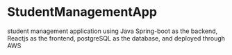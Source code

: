 # StudentManagementApp
student management application using Java Spring-boot as the backend, Reactjs as the frontend, postgreSQL as the database, and deployed through AWS
